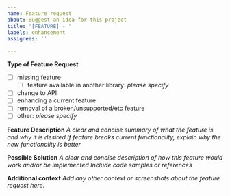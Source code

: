 ```yaml
---
name: Feature request
about: Suggest an idea for this project
title: "[FEATURE] - "
labels: enhancement
assignees: ''

---
```


**Type of Feature Request**
- [ ] missing feature
  - [ ] feature available in another library: _please specify_
- [ ] change to API
- [ ] enhancing a current feature
- [ ] removal of a broken/unsupported/etc feature
- [ ] other: _please specify_

**Feature Description**
_A clear and concise summary of what the feature is and why it is desired_
_If feature breaks current functionality, explain why the new functionality is better_

**Possible Solution**
_A clear and concise description of how this feature would work and/or be implemented_
_Include code samples or references_  

**Additional context**
_Add any other context or screenshots about the feature request here._
